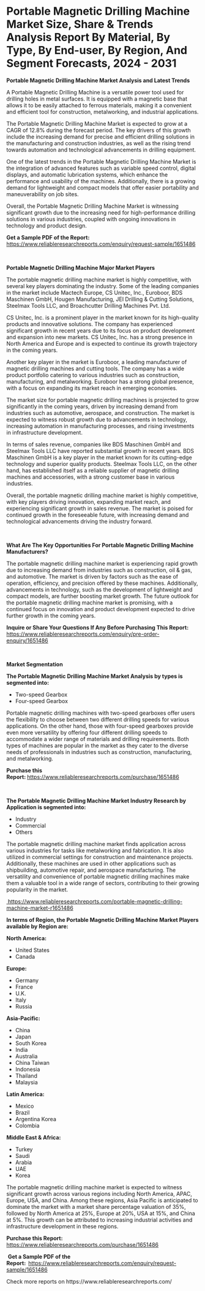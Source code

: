 <p><h1>Portable Magnetic Drilling Machine Market Size, Share & Trends Analysis Report By Material, By Type, By End-user, By Region, And Segment Forecasts, 2024 - 2031</h1></p><p><strong>Portable Magnetic Drilling Machine Market Analysis and Latest Trends</strong></p>
<p><p>A Portable Magnetic Drilling Machine is a versatile power tool used for drilling holes in metal surfaces. It is equipped with a magnetic base that allows it to be easily attached to ferrous materials, making it a convenient and efficient tool for construction, metalworking, and industrial applications.</p><p>The Portable Magnetic Drilling Machine Market is expected to grow at a CAGR of 12.8% during the forecast period. The key drivers of this growth include the increasing demand for precise and efficient drilling solutions in the manufacturing and construction industries, as well as the rising trend towards automation and technological advancements in drilling equipment.</p><p>One of the latest trends in the Portable Magnetic Drilling Machine Market is the integration of advanced features such as variable speed control, digital displays, and automatic lubrication systems, which enhance the performance and usability of the machines. Additionally, there is a growing demand for lightweight and compact models that offer easier portability and maneuverability on job sites.</p><p>Overall, the Portable Magnetic Drilling Machine Market is witnessing significant growth due to the increasing need for high-performance drilling solutions in various industries, coupled with ongoing innovations in technology and product design.</p></p>
<p><strong>Get a Sample PDF of the Report:&nbsp;</strong> <a href="https://www.reliableresearchreports.com/enquiry/request-sample/1651486">https://www.reliableresearchreports.com/enquiry/request-sample/1651486</a></p>
<p>&nbsp;</p>
<p><strong>Portable Magnetic Drilling Machine Major Market Players</strong></p>
<p><p>The portable magnetic drilling machine market is highly competitive, with several key players dominating the industry. Some of the leading companies in the market include Mactech Europe, CS Unitec, Inc., Euroboor, BDS Maschinen GmbH, Hougen Manufacturing, JEI Drilling & Cutting Solutions, Steelmax Tools LLC, and Broachcutter Drilling Machines Pvt. Ltd.</p><p>CS Unitec, Inc. is a prominent player in the market known for its high-quality products and innovative solutions. The company has experienced significant growth in recent years due to its focus on product development and expansion into new markets. CS Unitec, Inc. has a strong presence in North America and Europe and is expected to continue its growth trajectory in the coming years.</p><p>Another key player in the market is Euroboor, a leading manufacturer of magnetic drilling machines and cutting tools. The company has a wide product portfolio catering to various industries such as construction, manufacturing, and metalworking. Euroboor has a strong global presence, with a focus on expanding its market reach in emerging economies.</p><p>The market size for portable magnetic drilling machines is projected to grow significantly in the coming years, driven by increasing demand from industries such as automotive, aerospace, and construction. The market is expected to witness robust growth due to advancements in technology, increasing automation in manufacturing processes, and rising investments in infrastructure development.</p><p>In terms of sales revenue, companies like BDS Maschinen GmbH and Steelmax Tools LLC have reported substantial growth in recent years. BDS Maschinen GmbH is a key player in the market known for its cutting-edge technology and superior quality products. Steelmax Tools LLC, on the other hand, has established itself as a reliable supplier of magnetic drilling machines and accessories, with a strong customer base in various industries.</p><p>Overall, the portable magnetic drilling machine market is highly competitive, with key players driving innovation, expanding market reach, and experiencing significant growth in sales revenue. The market is poised for continued growth in the foreseeable future, with increasing demand and technological advancements driving the industry forward.</p></p>
<p>&nbsp;</p>
<p><strong>What Are The Key Opportunities For Portable Magnetic Drilling Machine Manufacturers?</strong></p>
<p><p>The portable magnetic drilling machine market is experiencing rapid growth due to increasing demand from industries such as construction, oil & gas, and automotive. The market is driven by factors such as the ease of operation, efficiency, and precision offered by these machines. Additionally, advancements in technology, such as the development of lightweight and compact models, are further boosting market growth. The future outlook for the portable magnetic drilling machine market is promising, with a continued focus on innovation and product development expected to drive further growth in the coming years.</p></p>
<p><strong>Inquire or Share Your Questions If Any Before Purchasing This Report:</strong> <a href="https://www.reliableresearchreports.com/enquiry/pre-order-enquiry/1651486">https://www.reliableresearchreports.com/enquiry/pre-order-enquiry/1651486</a></p>
<p>&nbsp;</p>
<p><strong>Market Segmentation</strong></p>
<p><strong>The Portable Magnetic Drilling Machine Market Analysis by types is segmented into:</strong></p>
<p><ul><li>Two-speed Gearbox</li><li>Four-speed Gearbox</li></ul></p>
<p><p>Portable magnetic drilling machines with two-speed gearboxes offer users the flexibility to choose between two different drilling speeds for various applications. On the other hand, those with four-speed gearboxes provide even more versatility by offering four different drilling speeds to accommodate a wider range of materials and drilling requirements. Both types of machines are popular in the market as they cater to the diverse needs of professionals in industries such as construction, manufacturing, and metalworking.</p></p>
<p><strong>Purchase this Report:&nbsp;</strong><a href="https://www.reliableresearchreports.com/purchase/1651486">https://www.reliableresearchreports.com/purchase/1651486</a></p>
<p>&nbsp;</p>
<p><strong>The Portable Magnetic Drilling Machine Market Industry Research by Application is segmented into:</strong></p>
<p><ul><li>Industry</li><li>Commercial</li><li>Others</li></ul></p>
<p><p>The portable magnetic drilling machine market finds application across various industries for tasks like metalworking and fabrication. It is also utilized in commercial settings for construction and maintenance projects. Additionally, these machines are used in other applications such as shipbuilding, automotive repair, and aerospace manufacturing. The versatility and convenience of portable magnetic drilling machines make them a valuable tool in a wide range of sectors, contributing to their growing popularity in the market.</p></p>
<p><a href="https://www.reliableresearchreports.com/portable-magnetic-drilling-machine-market-r1651486">&nbsp;https://www.reliableresearchreports.com/portable-magnetic-drilling-machine-market-r1651486</a></p>
<p><strong>In terms of Region, the Portable Magnetic Drilling Machine Market Players available by Region are:</strong></p>
<p>
    <p> <strong> North America: </strong>
        <ul>
            <li>United States</li>
            <li>Canada</li>
        </ul>
        </p> 
    <p> <strong> Europe: </strong>
        <ul>
            <li>Germany</li>
            <li>France</li>
            <li>U.K.</li>
            <li>Italy</li>
            <li>Russia</li>
        </ul>
        </p> 
    <p> <strong> Asia-Pacific: </strong>
        <ul>
            <li>China</li>
            <li>Japan</li>
            <li>South Korea</li>
            <li>India</li>
            <li>Australia</li>
            <li>China Taiwan</li>
            <li>Indonesia</li>
            <li>Thailand</li>
            <li>Malaysia</li>
        </ul>
        </p> 
    <p> <strong> Latin America: </strong>
        <ul>
            <li>Mexico</li>
            <li>Brazil</li>
            <li>Argentina Korea</li>
            <li>Colombia</li>
        </ul>
        </p> 
    <p> <strong> Middle East & Africa: </strong>
        <ul>
            <li>Turkey</li>
            <li>Saudi</li>
            <li>Arabia</li>
            <li>UAE</li>
            <li>Korea</li>
        </ul>
    </p>
    </p>
<p><p>The portable magnetic drilling machine market is expected to witness significant growth across various regions including North America, APAC, Europe, USA, and China. Among these regions, Asia Pacific is anticipated to dominate the market with a market share percentage valuation of 35%, followed by North America at 25%, Europe at 20%, USA at 15%, and China at 5%. This growth can be attributed to increasing industrial activities and infrastructure development in these regions.</p></p>
<p><strong>Purchase this Report: </strong><a href="https://www.reliableresearchreports.com/purchase/1651486">https://www.reliableresearchreports.com/purchase/1651486</a></p>
<p>&nbsp;<strong>Get a Sample PDF of the Report:&nbsp;&nbsp;</strong><a href="https://www.reliableresearchreports.com/enquiry/request-sample/1651486">https://www.reliableresearchreports.com/enquiry/request-sample/1651486</a></p>
<p><strong></strong></p>
<p>Check more reports on https://www.reliableresearchreports.com/</p>